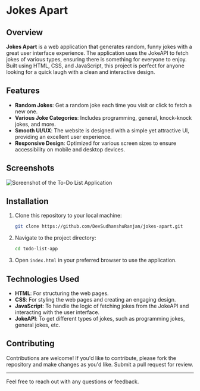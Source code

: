 # Jokes Apart

## Overview
**Jokes Apart** is a web application that generates random, funny jokes with a great user interface experience. The application uses the JokeAPI to fetch jokes of various types, ensuring there is something for everyone to enjoy. Built using HTML, CSS, and JavaScript, this project is perfect for anyone looking for a quick laugh with a clean and interactive design.

## Features
- **Random Jokes**: Get a random joke each time you visit or click to fetch a new one.
- **Various Joke Categories**: Includes programming, general, knock-knock jokes, and more.
- **Smooth UI/UX**: The website is designed with a simple yet attractive UI, providing an excellent user experience.
- **Responsive Design**: Optimized for various screen sizes to ensure accessibility on mobile and desktop devices.


## Screenshots
![Screenshot of the To-Do List Application](source-for-screenshot)

## Installation
1. Clone this repository to your local machine:
   ```bash
   git clone https://github.com/DevSudhanshuRanjan/jokes-apart.git
   ```

2. Navigate to the project directory:
   ```bash
   cd todo-list-app
   ```

3. Open `index.html` in your preferred browser to use the application.

## Technologies Used

- **HTML**: For structuring the web pages.
- **CSS**: For styling the web pages and creating an engaging design.
- **JavaScript**: To handle the logic of fetching jokes from the JokeAPI and interacting with the user interface.
- **JokeAPI**: To get different types of jokes, such as programming jokes, general jokes, etc.


## Contributing
Contributions are welcome! If you'd like to contribute, please fork the repository and make changes as you'd like. Submit a pull request for review.

---

Feel free to reach out with any questions or feedback.